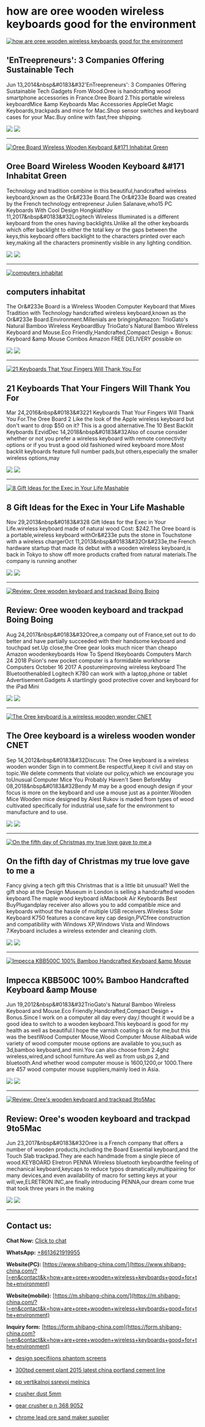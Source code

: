 # how are oree wooden wireless keyboards good for the environment

<a href="https://swt.shibang-china.com/?l=en&img&k=how+are+oree+wooden+wireless+keyboards+good+for+the+environment" target="_blank">![how are oree wooden wireless keyboards good for the environment](http://static.shibang-china.com/all-800x300/683.jpg)</a>

## 'EnTreepreneurs': 3 Companies Offering Sustainable Tech
Jun 13,2014&nbsp&#0183&#32'EnTreepreneurs': 3 Companies Offering Sustainable Tech Gadgets From Wood.Oree is handcrafting wood smartphone accessories in France.Oree Board 2.This portable wireless keyboardMice &amp Keyboards Mac Accessories AppleGet Magic Keyboards,trackpads and mice for Mac.Shop sensor switches and keyboard cases for your Mac.Buy online with fast,free shipping.


<a href="https://whatsapp.shibangsoft.com/WhatsApp.php" target="_blank" title="WhatsApp">![](http://static.shibang-china.com/icon/whatsapp.png)</a> <a href="https://swt.shibang-china.com/?l=en&icon&k=how+are+oree+wooden+wireless+keyboards+good+for+the+environment" target="_blank">![](http://static.shibang-china.com/icon/chat-en.png)</a>

---

<a href="https://swt.shibang-china.com/?l=en&img&k=how+are+oree+wooden+wireless+keyboards+good+for+the+environment" target="_blank">![Oree Board Wireless Wooden Keyboard &#171 Inhabitat Green](http://static.shibang-china.com/all-800x300/743.jpg)</a>

## Oree Board Wireless Wooden Keyboard &#171 Inhabitat Green
Technology and tradition combine in this beautiful,handcrafted wireless keyboard,known as the Or&#233e Board.The Or&#233e Board was created by the French technology entrepreneur Julien Salanave,who15 PC Keyboards With Cool Design HongkiatNov 11,2017&nbsp&#0183&#32Logitech Wireless Illuminated is a different keyboard from the ones having backlights.Unlike all the other keyboards which offer backlight to either the total key or the gaps between the keys,this keyboard offers backlight to the characters printed over each key,making all the characters prominently visible in any lighting condition.


<a href="https://whatsapp.shibangsoft.com/WhatsApp.php" target="_blank" title="WhatsApp">![](http://static.shibang-china.com/icon/whatsapp.png)</a> <a href="https://swt.shibang-china.com/?l=en&icon&k=how+are+oree+wooden+wireless+keyboards+good+for+the+environment" target="_blank">![](http://static.shibang-china.com/icon/chat-en.png)</a>

---

<a href="https://swt.shibang-china.com/?l=en&img&k=how+are+oree+wooden+wireless+keyboards+good+for+the+environment" target="_blank">![computers inhabitat](http://static.shibang-china.com/all-800x300/512.jpg)</a>

## computers inhabitat
The Or&#233e Board is a Wireless Wooden Computer Keyboard that Mixes Tradition with Technology handcrafted wireless keyboard,known as the Or&#233e Board.Environment.Millenials are bringingAmazon: TrioGato's Natural Bamboo Wireless KeyboardBuy TrioGato's Natural Bamboo Wireless Keyboard and Mouse.Eco Friendly,Handcrafted,Compact Design + Bonus: Keyboard &amp Mouse Combos Amazon FREE DELIVERY possible on


<a href="https://whatsapp.shibangsoft.com/WhatsApp.php" target="_blank" title="WhatsApp">![](http://static.shibang-china.com/icon/whatsapp.png)</a> <a href="https://swt.shibang-china.com/?l=en&icon&k=how+are+oree+wooden+wireless+keyboards+good+for+the+environment" target="_blank">![](http://static.shibang-china.com/icon/chat-en.png)</a>

---

<a href="https://swt.shibang-china.com/?l=en&img&k=how+are+oree+wooden+wireless+keyboards+good+for+the+environment" target="_blank">![21 Keyboards That Your Fingers Will Thank You For](http://static.shibang-china.com/all-800x300/1107.jpg)</a>

## 21 Keyboards That Your Fingers Will Thank You For
Mar 24,2016&nbsp&#0183&#3221 Keyboards That Your Fingers Will Thank You For.The Oree Board 2 Like the look of the Apple wireless keyboard but don't want to drop $50 on it? This is a good alternative.The 10 Best Backlit Keyboards EzvidDec 14,2018&nbsp&#0183&#32Also of course consider whether or not you prefer a wireless keyboard with remote connectivity options or if you trust a good old fashioned wired keyboard more.Most backlit keyboards feature full number pads,but others,especially the smaller wireless options,may


<a href="https://whatsapp.shibangsoft.com/WhatsApp.php" target="_blank" title="WhatsApp">![](http://static.shibang-china.com/icon/whatsapp.png)</a> <a href="https://swt.shibang-china.com/?l=en&icon&k=how+are+oree+wooden+wireless+keyboards+good+for+the+environment" target="_blank">![](http://static.shibang-china.com/icon/chat-en.png)</a>

---

<a href="https://swt.shibang-china.com/?l=en&img&k=how+are+oree+wooden+wireless+keyboards+good+for+the+environment" target="_blank">![8 Gift Ideas for the Exec in Your Life Mashable](http://static.shibang-china.com/all-800x300/1132.jpg)</a>

## 8 Gift Ideas for the Exec in Your Life Mashable
Nov 29,2013&nbsp&#0183&#328 Gift Ideas for the Exec in Your Life.wireless keyboard made of natural wood Cost: $242.The Oree board is a portable,wireless keyboard withOr&#233e puts the stone in Touchstone with a wireless chargerOct 11,2013&nbsp&#0183&#32Or&#233e,the French hardware startup that made its debut with a wooden wireless keyboard,is back in Tokyo to show off more products crafted from natural materials.The company is running another


<a href="https://whatsapp.shibangsoft.com/WhatsApp.php" target="_blank" title="WhatsApp">![](http://static.shibang-china.com/icon/whatsapp.png)</a> <a href="https://swt.shibang-china.com/?l=en&icon&k=how+are+oree+wooden+wireless+keyboards+good+for+the+environment" target="_blank">![](http://static.shibang-china.com/icon/chat-en.png)</a>

---

<a href="https://swt.shibang-china.com/?l=en&img&k=how+are+oree+wooden+wireless+keyboards+good+for+the+environment" target="_blank">![Review: Oree wooden keyboard and trackpad Boing Boing](http://static.shibang-china.com/all-800x300/113.jpg)</a>

## Review: Oree wooden keyboard and trackpad Boing Boing
Aug 24,2017&nbsp&#0183&#32Oree,a company out of France,set out to do better and have partially succeeded with their handsome keyboard and touchpad set.Up close,the Oree gear looks much nicer than cheapo Amazon woodenkeyboards How To Spend Itkeyboards Computers March 24 2018 Psion's new pocket computer is a formidable workhorse Computers October 16 2017 A postureimproving wireless keyboard The Bluetoothenabled Logitech K780 can work with a laptop,phone or tablet Advertisement.Gadgets A startlingly good protective cover and keyboard for the iPad Mini


<a href="https://whatsapp.shibangsoft.com/WhatsApp.php" target="_blank" title="WhatsApp">![](http://static.shibang-china.com/icon/whatsapp.png)</a> <a href="https://swt.shibang-china.com/?l=en&icon&k=how+are+oree+wooden+wireless+keyboards+good+for+the+environment" target="_blank">![](http://static.shibang-china.com/icon/chat-en.png)</a>

---

<a href="https://swt.shibang-china.com/?l=en&img&k=how+are+oree+wooden+wireless+keyboards+good+for+the+environment" target="_blank">![The Oree keyboard is a wireless wooden wonder CNET](http://static.shibang-china.com/all-800x300/12.jpg)</a>

## The Oree keyboard is a wireless wooden wonder CNET
Sep 14,2012&nbsp&#0183&#32Discuss: The Oree keyboard is a wireless wooden wonder Sign in to comment.Be respectful,keep it civil and stay on topic.We delete comments that violate our policy,which we encourage you toUnusual Computer Mice You Probably Haven't Seen BeforeMay 08,2018&nbsp&#0183&#32Bendy M may be a good enough design if your focus is more on the keyboard and use a mouse just as a pointer.Wooden Mice Wooden mice designed by Alest Rukov is maded from types of wood cultivated specifically for industrial use,safe for the environment to manufacture and to use.


<a href="https://whatsapp.shibangsoft.com/WhatsApp.php" target="_blank" title="WhatsApp">![](http://static.shibang-china.com/icon/whatsapp.png)</a> <a href="https://swt.shibang-china.com/?l=en&icon&k=how+are+oree+wooden+wireless+keyboards+good+for+the+environment" target="_blank">![](http://static.shibang-china.com/icon/chat-en.png)</a>

---

<a href="https://swt.shibang-china.com/?l=en&img&k=how+are+oree+wooden+wireless+keyboards+good+for+the+environment" target="_blank">![On the fifth day of Christmas my true love gave to me a](http://static.shibang-china.com/all-800x300/1502.jpg)</a>

## On the fifth day of Christmas my true love gave to me a
Fancy giving a tech gift this Christmas that is a little bit unusual? Well the gift shop at the Design Museum in London is selling a handcrafted wooden keyboard.The maple wood keyboard isMacbook Air Keyboards Best BuyPlugandplay receiver also allows you to add compatible mice and keyboards without the hassle of multiple USB receivers.Wireless Solar Keyboard K750 features a concave key cap design,PVCfree construction and compatibility with Windows XP,Windows Vista and Windows 7.Keyboard includes a wireless extender and cleaning cloth.


<a href="https://whatsapp.shibangsoft.com/WhatsApp.php" target="_blank" title="WhatsApp">![](http://static.shibang-china.com/icon/whatsapp.png)</a> <a href="https://swt.shibang-china.com/?l=en&icon&k=how+are+oree+wooden+wireless+keyboards+good+for+the+environment" target="_blank">![](http://static.shibang-china.com/icon/chat-en.png)</a>

---

<a href="https://swt.shibang-china.com/?l=en&img&k=how+are+oree+wooden+wireless+keyboards+good+for+the+environment" target="_blank">![Impecca KBB500C 100% Bamboo Handcrafted Keyboard &amp Mouse](http://static.shibang-china.com/all-800x300/1406.jpg)</a>

## Impecca KBB500C 100% Bamboo Handcrafted Keyboard &amp Mouse
Jun 19,2012&nbsp&#0183&#32TrioGato's Natural Bamboo Wireless Keyboard and Mouse.Eco Friendly,Handcrafted,Compact Design + Bonus.Since I work on a computer all day every day,I thought it would be a good idea to switch to a wooden keyboard.This keyboard is good for my health as well as beautiful.I hope the varnish coating is ok for me,but this was the bestWood Computer Mouse,Wood Computer Mouse AlibabaA wide variety of wood computer mouse options are available to you,such as 3d,bamboo keyboard,and mini.You can also choose from 2.4ghz wireless,wired,and school furniture.As well as from usb,ps 2,and bluetooth.And whether wood computer mouse is 1600,1200,or 1000.There are 457 wood computer mouse suppliers,mainly loed in Asia.


<a href="https://whatsapp.shibangsoft.com/WhatsApp.php" target="_blank" title="WhatsApp">![](http://static.shibang-china.com/icon/whatsapp.png)</a> <a href="https://swt.shibang-china.com/?l=en&icon&k=how+are+oree+wooden+wireless+keyboards+good+for+the+environment" target="_blank">![](http://static.shibang-china.com/icon/chat-en.png)</a>

---

<a href="https://swt.shibang-china.com/?l=en&img&k=how+are+oree+wooden+wireless+keyboards+good+for+the+environment" target="_blank">![Review: Oree's wooden keyboard and trackpad 9to5Mac](http://static.shibang-china.com/all-800x300/1291.jpg)</a>

## Review: Oree's wooden keyboard and trackpad 9to5Mac
Jun 23,2017&nbsp&#0183&#32Oree is a French company that offers a number of wooden products,including the Board Essential keyboard,and the Touch Slab trackpad.They are each handmade from a single piece of wood.KEYBOARD Elretron PENNA Wireless bluetooth keyboardthe feeling of mechanical keyboard,keycaps to reduce typos dramatically,multipairing for many devices,and even availability of macro for setting keys at your will,we,ELRETRON INC,are finally introducing PENNA,our dream come true that took three years in the making


<a href="https://whatsapp.shibangsoft.com/WhatsApp.php" target="_blank" title="WhatsApp">![](http://static.shibang-china.com/icon/whatsapp.png)</a> <a href="https://swt.shibang-china.com/?l=en&icon&k=how+are+oree+wooden+wireless+keyboards+good+for+the+environment" target="_blank">![](http://static.shibang-china.com/icon/chat-en.png)</a>

---
## Contact us:

**Chat Now:** [Click to chat](https://swt.shibang-china.com?l=en&contact&k=how+are+oree+wooden+wireless+keyboards+good+for+the+environment)

**WhatsApp:**  [+8613621919955](https://whatsapp.shibangsoft.com/WhatsApp.php)

**Website(PC):** [https://www.shibang-china.com/](https://www.shibang-china.com/?l=en&contact&k=how+are+oree+wooden+wireless+keyboards+good+for+the+environment)

**Website(mobile):** [https://m.shibang-china.com/](https://m.shibang-china.com/?l=en&contact&k=how+are+oree+wooden+wireless+keyboards+good+for+the+environment)

**Inquiry form:** [https://form.shibang-china.com](https://form.shibang-china.com?l=en&contact&k=how+are+oree+wooden+wireless+keyboards+good+for+the+environment)

* [design specifiions phantom screens](../118/design%20specifiions%20phantom%20screens.md)

* [300tpd cement plant 2015 latest china portland cement line](../114/300tpd%20cement%20plant%202015%20latest%20china%20portland%20cement%20line.md)

* [pp vertikalnoj ssrevoj melnics](../119/pp%20vertikalnoj%20ssrevoj%20melnics.md)

* [crusher dust 5mm](../119/crusher%20dust%205mm.md)

* [gear crusher p n 368 9052](../121/gear%20crusher%20p%20n%20368%209052.md)

* [chrome lead ore sand maker supplier](../117/chrome%20lead%20ore%20sand%20maker%20supplier.md)